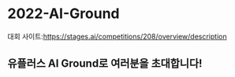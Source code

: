 # 2022-AI-Ground

대회 사이트:https://stages.ai/competitions/208/overview/description


## 유플러스 AI Ground로 여러분을 초대합니다!

